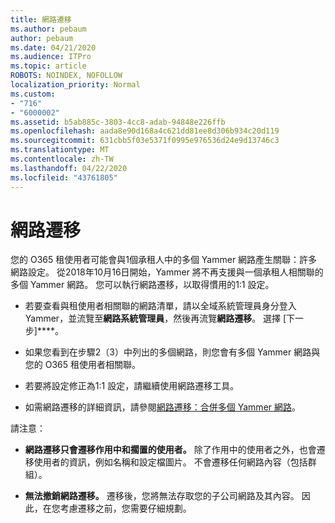 ```yaml
---
title: 網路遷移
ms.author: pebaum
author: pebaum
ms.date: 04/21/2020
ms.audience: ITPro
ms.topic: article
ROBOTS: NOINDEX, NOFOLLOW
localization_priority: Normal
ms.custom:
- "716"
- "6000002"
ms.assetid: b5ab885c-3803-4cc8-adab-94848e226ffb
ms.openlocfilehash: aada8e90d168a4c621dd81ee8d306b934c20d119
ms.sourcegitcommit: 631cbb5f03e5371f0995e976536d24e9d13746c3
ms.translationtype: MT
ms.contentlocale: zh-TW
ms.lasthandoff: 04/22/2020
ms.locfileid: "43761805"
---
```

# <a name="network-migration"></a>網路遷移

您的 O365 租使用者可能會與1個承租人中的多個 Yammer 網路產生關聯：許多網路設定。 從2018年10月16日開始，Yammer 將不再支援與一個承租人相關聯的多個 Yammer 網路。 您可以執行網路遷移，以取得慣用的1:1 設定。
  
- 若要查看與租使用者相關聯的網路清單，請以全域系統管理員身分登入 Yammer，並流覽至**網路系統管理員**，然後再流覽**網路遷移**。 選擇 [下一步]****。

- 如果您看到在步驟2（3）中列出的多個網路，則您會有多個 Yammer 網路與您的 O365 租使用者相關聯。

- 若要將設定修正為1:1 設定，請繼續使用網路遷移工具。

- 如需網路遷移的詳細資訊，請參閱[網路遷移：合併多個 Yammer 網路](https://docs.microsoft.com/yammer/configure-your-yammer-network/consolidate-multiple-yammer-networks)。

請注意：
  
- **網路遷移只會遷移作用中和擱置的使用者。** 除了作用中的使用者之外，也會遷移使用者的資訊，例如名稱和設定檔圖片。 不會遷移任何網路內容（包括群組）。

- **無法撤銷網路遷移。** 遷移後，您將無法存取您的子公司網路及其內容。 因此，在您考慮遷移之前，您需要仔細規劃。
